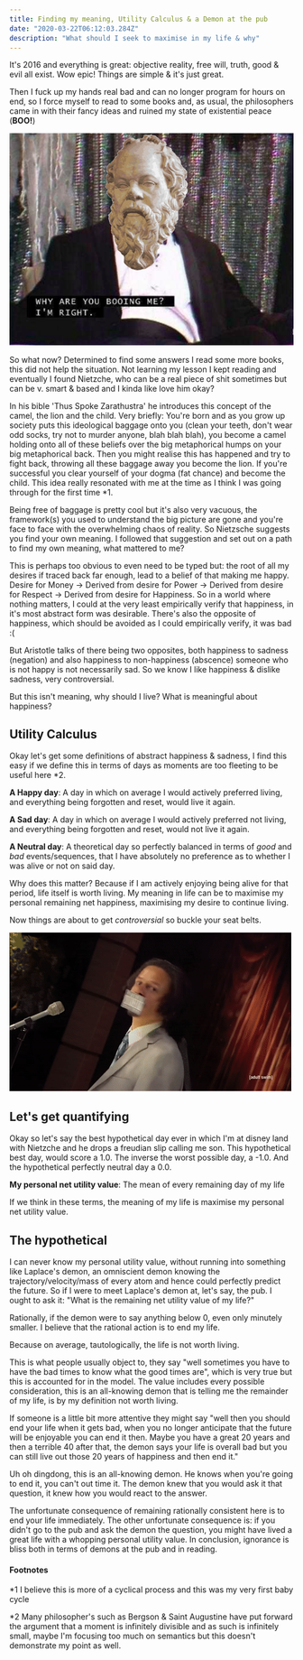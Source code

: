 ```yaml
---
title: Finding my meaning, Utility Calculus & a Demon at the pub
date: "2020-03-22T06:12:03.284Z"
description: "What should I seek to maximise in my life & why"
---
```

It's 2016 and everything is great: objective reality, free will, truth, good & evil all exist. Wow epic!
Things are simple & it's just great.

Then I fuck up my hands real bad and can no longer program for hours on end, so I force myself to read to some books and, as usual, the philosophers came in with their fancy 
ideas and ruined my state of existential peace (__BOO!__)

![fucking philosophers](socrates.png)

So what now? Determined to find some answers I read some more books, this did not help the situation. Not learning my lesson I kept reading 
and eventually I found Nietzche, who can be a real piece of shit sometimes but can be v. smart & based and I kinda like love him okay?

In his bible 'Thus Spoke Zarathustra' he introduces this concept of the camel, the lion and the child.
Very briefly: You're born and as you grow up society puts this ideological baggage onto you (clean your teeth, don't wear odd socks, try not to murder anyone, blah blah blah),
you become a camel holding onto all of these beliefs over the big metaphorical humps on your big metaphorical back. 
Then you might realise this has happened and try to fight back, throwing all these baggage away you become the lion. If you're successful you clear yourself of your dogma (fat chance) and become
the child. This idea really resonated with me at the time as I think I was going through for the first time *1.

Being free of baggage is pretty cool but it's also very vacuous, the framework(s) you used to understand the big picture are gone and you're face to face 
with the overwhelming chaos of reality. So Nietzsche suggests you find your own meaning. I followed that suggestion and set out on a path to find my own meaning, what mattered to me?
 
This is perhaps too obvious to even need to be typed but: the root of all my desires if traced back far enough, lead to a belief of that 
making me happy. Desire for Money -> Derived from desire for Power -> Derived from desire for Respect -> Derived from desire for Happiness.
So in a world where nothing matters, I could at the very least empirically verify that happiness, in it's most
abstract form was desirable. There's also the opposite of happiness, which should be avoided as I could empirically verify, it was bad :(

But Aristotle talks of there being two opposites, both happiness to sadness (negation) and also happiness to non-happiness (abscence) someone who
is not happy is not necessarily sad. So we know I like happiness & dislike sadness, very controversial.

But this isn't meaning, why should I live? What is meaningful about happiness?

## Utility Calculus

Okay let's get some definitions of abstract happiness & sadness, I find this easy if we define this in terms of days as moments are too fleeting to be useful here *2.

__A Happy day__: A day in which on average I would actively preferred living, and everything being forgotten and reset, would live it again.

__A Sad day__: A day in which on average I would actively preferred not living, and everything being forgotten and reset, would not live it again.

__A Neutral day__: A theoretical day so perfectly balanced in terms of _good_ and _bad_ events/sequences, that I have absolutely no preference as to whether I was alive or not on said day.


Why does this matter? Because if I am actively enjoying being alive for that period, life itself is worth living. My meaning in life can be to maximise my personal remaining net happiness, 
maximising my desire to continue living.


 Now things are about to get _controversial_ so buckle your seat belts.

![Oh I'm saying it](eric.gif)

## Let's get quantifying

Okay so let's say the best hypothetical day ever in which I'm at disney land with Nietzche and he drops a freudian slip calling me son. This hypothetical best day, would score a 1.0.
The inverse the worst possible day, a -1.0. And the hypothetical perfectly neutral day a 0.0. 

__My personal net utility value__: The mean of every remaining day of my life


If we think in these terms, the meaning of my life is maximise my personal net utility value. 

## The hypothetical

I can never know my personal utility value, without running into something like Laplace's demon, an omniscient demon knowing the trajectory/velocity/mass  of every atom and hence could perfectly predict the future.
So if I were to meet Laplace's demon at, let's say, the pub. I ought to ask it: 
"What is the remaining net utility value of my life?"

Rationally, if the demon were to say anything below 0, even only minutely smaller. I believe that the rational action is to end my life.

Because on average, tautologically, the life is not worth living.

This is what people usually object to, they say "well sometimes you have to have the bad times to know what the good times are", which is very true but this is accounted for in the model. 
The value includes every possible consideration, this is an all-knowing demon that is telling me the remainder of my life, is by my definition not worth living.

If someone is a little bit more attentive they might say "well then you should end your life when it gets bad, when you no longer anticipate that the future will be enjoyable you can end it then. 
Maybe you have a great 20 years and then a terrible 40 after that, the demon says your life is overall bad but you can still live out those 20 years of happiness and then end it."

Uh oh dingdong, this is an all-knowing demon. He knows when you're going to end it, you can't out time it. 
The demon knew that you would ask it that question, it knew how you would react to the answer. 

The unfortunate consequence of remaining rationally consistent here is to end your life immediately. The other unfortunate consequence is: if you didn't go to the pub and ask the demon the question, you might have
lived a great life with a whopping personal utility value. In conclusion, ignorance is bliss both in terms of demons at the pub and in reading.


#### Footnotes
*1 I believe this is more of a cyclical process and this was my very first baby cycle

*2 Many philosopher's such as Bergson & Saint Augustine have put forward the argument that a moment is infinitely divisible and as such is infinitely small, maybe I'm focusing
too much on semantics but this doesn't demonstrate my point as well.